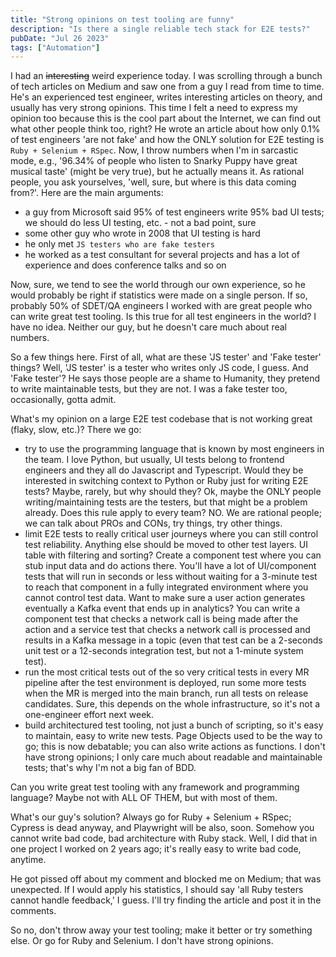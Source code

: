 ```yaml
---
title: "Strong opinions on test tooling are funny"
description: "Is there a single reliable tech stack for E2E tests?"
pubDate: "Jul 26 2023"
tags: ["Automation"]
---
```


I had an ~~interesting~~ weird experience today. I was scrolling through a bunch of tech articles on Medium and saw one from a guy I read from time to time. He's an experienced test engineer, writes interesting articles on theory, and usually has very strong opinions. This time I felt a need to express my opinion too because this is the cool part about the Internet, we can find out what other people think too, right? He wrote an article about how only 0.1% of test engineers 'are not fake' and how the ONLY solution for E2E testing is `Ruby + Selenium + RSpec`. Now, I throw numbers when I'm in sarcastic mode, e.g., '96.34% of people who listen to Snarky Puppy have great musical taste' (might be very true), but he actually means it. As rational people, you ask yourselves, 'well, sure, but where is this data coming from?'. Here are the main arguments:

- a guy from Microsoft said 95% of test engineers write 95% bad UI tests; we should do less UI testing, etc. - not a bad point, sure
- some other guy who wrote in 2008 that UI testing is hard
- he only met `JS testers who are fake testers`
- he worked as a test consultant for several projects and has a lot of experience and does conference talks and so on

Now, sure, we tend to see the world through our own experience, so he would probably be right if statistics were made on a single person. If so, probably 50% of SDET/QA engineers I worked with are great people who can write great test tooling. Is this true for all test engineers in the world? I have no idea. Neither our guy, but he doesn't care much about real numbers.

So a few things here. First of all, what are these 'JS tester' and 'Fake tester' things? Well, 'JS tester' is a tester who writes only JS code, I guess. And 'Fake tester'? He says those people are a shame to Humanity, they pretend to write maintainable tests, but they are not. I was a fake tester too, occasionally, gotta admit.

What's my opinion on a large E2E test codebase that is not working great (flaky, slow, etc.)? There we go:

- try to use the programming language that is known by most engineers in the team. I love Python, but usually, UI tests belong to frontend engineers and they all do Javascript and Typescript. Would they be interested in switching context to Python or Ruby just for writing E2E tests? Maybe, rarely, but why should they? Ok, maybe the ONLY people writing/maintaining tests are the testers, but that might be a problem already. Does this rule apply to every team? NO. We are rational people; we can talk about PROs and CONs, try things, try other things.
- limit E2E tests to really critical user journeys where you can still control test reliability. Anything else should be moved to other test layers. UI table with filtering and sorting? Create a component test where you can stub input data and do actions there. You'll have a lot of UI/component tests that will run in seconds or less without waiting for a 3-minute test to reach that component in a fully integrated environment where you cannot control test data. Want to make sure a user action generates eventually a Kafka event that ends up in analytics? You can write a component test that checks a network call is being made after the action and a service test that checks a network call is processed and results in a Kafka message in a topic (even that test can be a 2-seconds unit test or a 12-seconds integration test, but not a 1-minute system test).
- run the most critical tests out of the so very critical tests in every MR pipeline after the test environment is deployed, run some more tests when the MR is merged into the main branch, run all tests on release candidates. Sure, this depends on the whole infrastructure, so it's not a one-engineer effort next week.
- build architectured test tooling, not just a bunch of scripting, so it's easy to maintain, easy to write new tests. Page Objects used to be the way to go; this is now debatable; you can also write actions as functions. I don't have strong opinions; I only care much about readable and maintainable tests; that's why I'm not a big fan of BDD.

Can you write great test tooling with any framework and programming language? Maybe not with ALL OF THEM, but with most of them.

What's our guy's solution? Always go for Ruby + Selenium + RSpec; Cypress is dead anyway, and Playwright will be also, soon. Somehow you cannot write bad code, bad architecture with Ruby stack. Well, I did that in one project I worked on 2 years ago; it's really easy to write bad code, anytime.

He got pissed off about my comment and blocked me on Medium; that was unexpected. If I would apply his statistics, I should say 'all Ruby testers cannot handle feedback,' I guess. I'll try finding the article and post it in the comments.

So no, don't throw away your test tooling; make it better or try something else. Or go for Ruby and Selenium. I don't have strong opinions.
